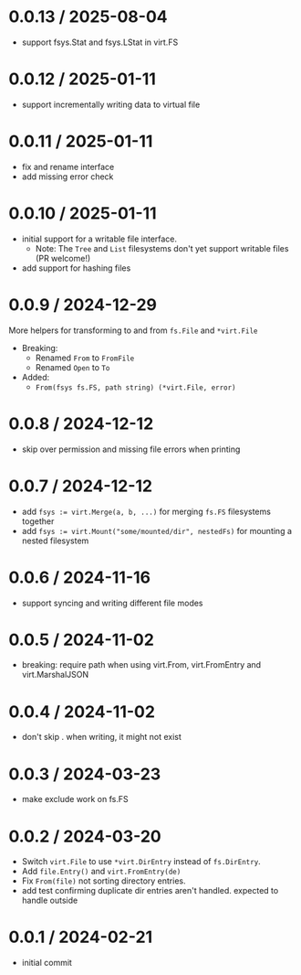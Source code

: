 # 0.0.13 / 2025-08-04

- support fsys.Stat and fsys.LStat in virt.FS

# 0.0.12 / 2025-01-11

- support incrementally writing data to virtual file

# 0.0.11 / 2025-01-11

- fix and rename interface
- add missing error check

# 0.0.10 / 2025-01-11

- initial support for a writable file interface.
  - Note: The `Tree` and `List` filesystems don't yet support writable files (PR welcome!)
- add support for hashing files

# 0.0.9 / 2024-12-29

More helpers for transforming to and from `fs.File` and `*virt.File`

- Breaking:
  - Renamed `From` to `FromFile`
  - Renamed `Open` to `To`
- Added:
  - `From(fsys fs.FS, path string) (*virt.File, error)`

# 0.0.8 / 2024-12-12

- skip over permission and missing file errors when printing

# 0.0.7 / 2024-12-12

- add `fsys := virt.Merge(a, b, ...)` for merging `fs.FS` filesystems together
- add `fsys := virt.Mount("some/mounted/dir", nestedFs)` for mounting a nested filesystem

# 0.0.6 / 2024-11-16

- support syncing and writing different file modes

# 0.0.5 / 2024-11-02

- breaking: require path when using virt.From, virt.FromEntry and virt.MarshalJSON

# 0.0.4 / 2024-11-02

- don't skip . when writing, it might not exist

# 0.0.3 / 2024-03-23

- make exclude work on fs.FS

# 0.0.2 / 2024-03-20

- Switch `virt.File` to use `*virt.DirEntry` instead of `fs.DirEntry`.
- Add `file.Entry()` and `virt.FromEntry(de)`
- Fix `From(file)` not sorting directory entries.
- add test confirming duplicate dir entries aren't handled. expected to handle outside

# 0.0.1 / 2024-02-21

- initial commit
